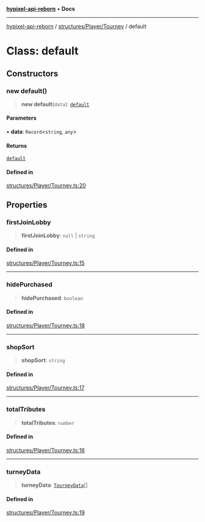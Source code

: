 [**hypixel-api-reborn**](../../../../README.md) • **Docs**

***

[hypixel-api-reborn](../../../../modules.md) / [structures/Player/Tourney](../README.md) / default

# Class: default

## Constructors

### new default()

> **new default**(`data`): [`default`](default.md)

#### Parameters

• **data**: `Record`\<`string`, `any`\>

#### Returns

[`default`](default.md)

#### Defined in

[structures/Player/Tourney.ts:20](https://github.com/Kathund/REBORN-docs-TEST/blob/226e7f6a62bb6bca87ef0828ac84e9098d59f860/src/structures/Player/Tourney.ts#L20)

## Properties

### firstJoinLobby

> **firstJoinLobby**: `null` \| `string`

#### Defined in

[structures/Player/Tourney.ts:15](https://github.com/Kathund/REBORN-docs-TEST/blob/226e7f6a62bb6bca87ef0828ac84e9098d59f860/src/structures/Player/Tourney.ts#L15)

***

### hidePurchased

> **hidePurchased**: `boolean`

#### Defined in

[structures/Player/Tourney.ts:18](https://github.com/Kathund/REBORN-docs-TEST/blob/226e7f6a62bb6bca87ef0828ac84e9098d59f860/src/structures/Player/Tourney.ts#L18)

***

### shopSort

> **shopSort**: `string`

#### Defined in

[structures/Player/Tourney.ts:17](https://github.com/Kathund/REBORN-docs-TEST/blob/226e7f6a62bb6bca87ef0828ac84e9098d59f860/src/structures/Player/Tourney.ts#L17)

***

### totalTributes

> **totalTributes**: `number`

#### Defined in

[structures/Player/Tourney.ts:16](https://github.com/Kathund/REBORN-docs-TEST/blob/226e7f6a62bb6bca87ef0828ac84e9098d59f860/src/structures/Player/Tourney.ts#L16)

***

### turneyData

> **turneyData**: [`TourneyData`](TourneyData.md)[]

#### Defined in

[structures/Player/Tourney.ts:19](https://github.com/Kathund/REBORN-docs-TEST/blob/226e7f6a62bb6bca87ef0828ac84e9098d59f860/src/structures/Player/Tourney.ts#L19)
